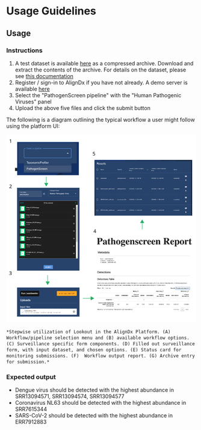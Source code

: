 # Usage Guidelines
 
## Usage 

### Instructions
1. A test dataset is available [here](https://github.com/doxeylab/aligndx/releases/download/v.1.0.0/test_dataset.rar) as a compressed archive. Download and extract the contents of the archive. For details on the dataset, please see [this documentation](test_datasets.MD)
2. Register / sign-in to AlignDx if you have not already. A demo server is available [here](https://aligndx.uwaterloo.ca)
3. Select the "PathogenScreen pipeline" with the "Human Pathogenic Viruses" panel
4. Upload the above five files and click the submit button

The following is a diagram outlining the typical workflow a user might follow using the platform UI:

<img src="images/Figure-workflow.svg" alt="Logo">

    *Stepwise utilization of Lookout in the AlignDx Platform. (A) Workflow/pipeline selection menu and (B) available workflow options. (C) Surveillance specific form components. (D) Filled out surveillance form, with input dataset, and chosen options. (E) Status card for monitoring submissions. (F)  Workflow output report. (G) Archive entry for submission.*

### Expected output

* Dengue virus should be detected with the highest abundance in SRR13094571, SRR13094574, SRR13094577
* Coronavirus NL63 should be detected with the highest abundance in SRR7615344
* SARS-CoV-2 should be detected with the highest abundance in ERR7912883
